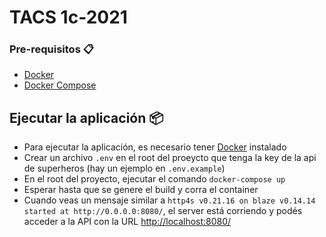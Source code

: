 # TACS 1c-2021

### Pre-requisitos 📋

* [Docker](https://docs.docker.com/engine/install/)
* [Docker Compose](https://docs.docker.com/compose/install/)

## Ejecutar la aplicación 📦

* Para ejecutar la aplicación, es necesario tener [Docker](https://www.docker.com/) instalado
* Crear un archivo `.env` en el root del proeycto que tenga la key de la api de superheros (hay un ejemplo en `.env.example`)
* En el root del proyecto, ejecutar el comando `docker-compose up` 
* Esperar hasta que se genere el build y corra el container
* Cuando veas un mensaje similar a `http4s v0.21.16 on blaze v0.14.14 started at http://0.0.0.0:8080/`, el server está corriendo y podés acceder a la API con la URL [http://localhost:8080/](http://localhost:8080/)

